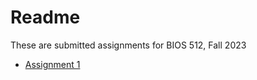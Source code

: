 # Readme
These are submitted assignments for BIOS 512, Fall 2023
- [Assignment 1](https://github.com/lynnee-argabright/BIOS-512/blob/main/Assignments/01_BIOS512_assignment_Lynnee.ipynb)
